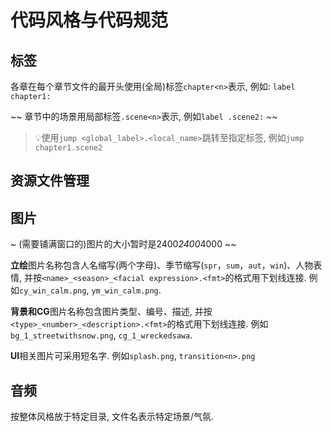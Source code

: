 # 代码风格与代码规范

## 标签

各章在每个章节文件的最开头使用(全局)标签`chapter<n>`表示, 例如: `label chapter1:`

~~ 章节中的场景用局部标签`.scene<n>`表示, 例如`label .scene2:` ~~

> 💡使用`jump <global_label>.<local_name>`跳转至指定标签, 例如`jump chapter1.scene2`

## 资源文件管理

## 图片

~ (需要铺满窗口的)图片的大小暂时是2400*2400*4000 ~~

**立绘**图片名称包含人名缩写(两个字母)、季节缩写(`spr`，`sum`，`aut`，`win`)、人物表情, 并按`<name>_<season>_<facial expression>.<fmt>`的格式用下划线连接. 例如`cy_win_calm.png`, `ym_win_calm.png`.

**背景和CG**图片名称包含图片类型、编号、描述, 并按`<type>_<number>_<description>.<fmt>`的格式用下划线连接. 例如`bg_1_streetwithsnow.png`, `cg_1_wreckedsawa`.

**UI**相关图片可采用短名字. 例如`splash.png`, `transition<n>.png`

## 音频

按整体风格放于特定目录, 文件名表示特定场景/气氛.